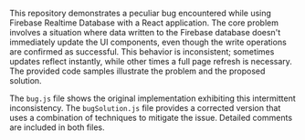 This repository demonstrates a peculiar bug encountered while using Firebase Realtime Database with a React application.  The core problem involves a situation where data written to the Firebase database doesn't immediately update the UI components, even though the write operations are confirmed as successful. This behavior is inconsistent; sometimes updates reflect instantly, while other times a full page refresh is necessary. The provided code samples illustrate the problem and the proposed solution.

The `bug.js` file shows the original implementation exhibiting this intermittent inconsistency.  The `bugSolution.js` file provides a corrected version that uses a combination of techniques to mitigate the issue.  Detailed comments are included in both files.